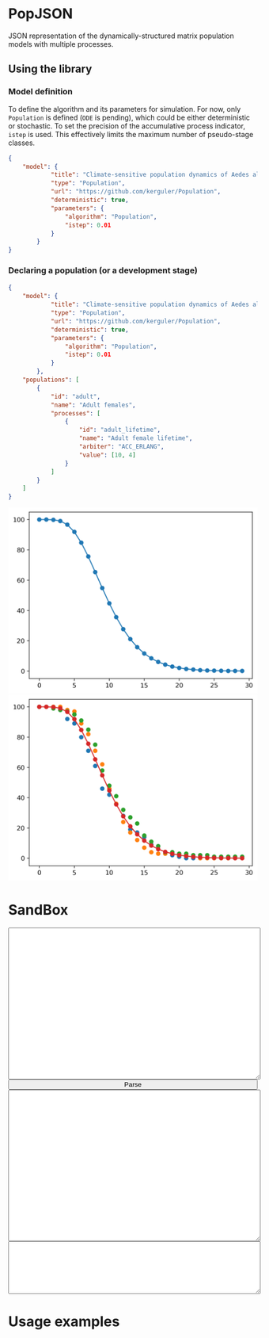 <style>
r { color: Red }
o { color: Orange }
g { color: Green }
.hidden {
    display: none;
}
.myGroup {
    display: flex;
    flex-direction: column;
    width: 100%;
}
.myError,
.myCode,
.myJSON {
    width: 100%;
    height: 300px;
}
.myError {
    color: red;
    height: 100px;
}
.sourceCode {
    overflow: auto;
}
</style>

<script src="keparser.max.js"></script>
<script>
        function process(ids=["model","output","error"]) {
            var PopJSON = require('PopJSON');
            var parser = new PopJSON.PopJSON();
            let text = document.getElementById(ids[0]).value;
            let result = parser.parse_json(text);
            document.getElementById(ids[1]).value = result.model;
            document.getElementById(ids[2]).value = result.error;
        }
</script>

# PopJSON

JSON representation of the dynamically-structured matrix population models with multiple processes.

## Using the library

### Model definition

To define the algorithm and its parameters for simulation. For now, only <code>Population</code> is defined (<code>ODE</code> is pending), which could be either deterministic or stochastic. To set the precision of the accumulative process indicator, <code>istep</code> is used. This effectively limits the maximum number of pseudo-stage classes.
```json
{
    "model": {
            "title": "Climate-sensitive population dynamics of Aedes albopictus",
            "type": "Population",
            "url": "https://github.com/kerguler/Population",
            "deterministic": true,
            "parameters": {
                "algorithm": "Population",
                "istep": 0.01
            }
        }
}
```

### Declaring a population (or a development stage)

```json
{
    "model": {
            "title": "Climate-sensitive population dynamics of Aedes albopictus",
            "type": "Population",
            "url": "https://github.com/kerguler/Population",
            "deterministic": true,
            "parameters": {
                "algorithm": "Population",
                "istep": 0.01
            }
        },
    "populations": [
        {
            "id": "adult",
            "name": "Adult females",
            "processes": [
                {
                    "id": "adult_lifetime",
                    "name": "Adult female lifetime",
                    "arbiter": "ACC_ERLANG",
                    "value": [10, 4]
                }
            ]
        }
    ]
}
```

![Erlang-distributed adult female mosquito lifetime](figures/ex1a.png "Deterministic - Erlang-distributed")
![Erlang-distributed adult female mosquito lifetime](figures/ex1b.png "Stochastic - Erlang-distributed")

# SandBox

<div class="myGroup">
<textarea id="model" class="myJSON">
</textarea>
<button onclick="process(['model','output','error'])">Parse</button>
<textarea id="output" class="myCode">
</textarea>
<textarea id="error" class="myError">
</textarea>
</div>

# Usage examples
